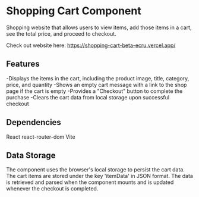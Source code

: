 # Shopping Cart Component

Shopping website that allows users to view items, add those items in a cart, see the total price, and proceed to checkout.

Check out website here: https://shopping-cart-beta-ecru.vercel.app/

## Features

-Displays the items in the cart, including the product image, title, category, price, and quantity
-Shows an empty cart message with a link to the shop page if the cart is empty
-Provides a "Checkout" button to complete the purchase
-Clears the cart data from local storage upon successful checkout

## Dependencies

React
react-router-dom
Vite

## Data Storage

The component uses the browser's local storage to persist the cart data. The cart items are stored under the key 'itemData' in JSON format. The data is retrieved and parsed when the component mounts and is updated whenever the checkout is completed.
